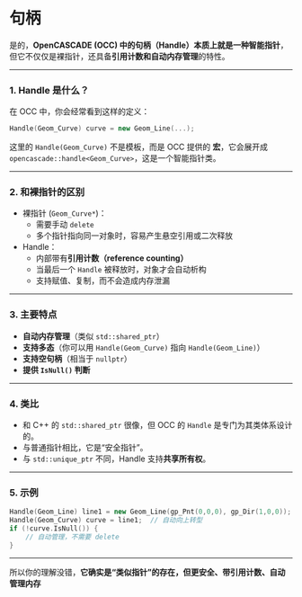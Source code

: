 # 句柄

是的，**OpenCASCADE (OCC) 中的句柄（Handle）本质上就是一种智能指针**，但它不仅仅是裸指针，还具备**引用计数和自动内存管理**的特性。

------

### 1. **Handle 是什么？**

在 OCC 中，你会经常看到这样的定义：

```cpp
Handle(Geom_Curve) curve = new Geom_Line(...);
```

这里的 `Handle(Geom_Curve)` 不是模板，而是 OCC 提供的 **宏**，它会展开成 `opencascade::handle<Geom_Curve>`，这是一个智能指针类。

------

### 2. **和裸指针的区别**

- 裸指针 (`Geom_Curve*`)：
  - 需要手动 `delete`
  - 多个指针指向同一对象时，容易产生悬空引用或二次释放
- Handle：
  - 内部带有**引用计数（reference counting）**
  - 当最后一个 `Handle` 被释放时，对象才会自动析构
  - 支持赋值、复制，而不会造成内存泄漏

------

### 3. **主要特点**

- **自动内存管理**（类似 `std::shared_ptr`）
- **支持多态**（你可以用 `Handle(Geom_Curve)` 指向 `Handle(Geom_Line)`）
- **支持空句柄**（相当于 `nullptr`）
- **提供 `IsNull()` 判断**

------

### 4. **类比**

- 和 C++ 的 `std::shared_ptr` 很像，但 OCC 的 `Handle` 是专门为其类体系设计的。
- 与普通指针相比，它是“安全指针”。
- 与 `std::unique_ptr` 不同，Handle 支持**共享所有权**。

------

### 5. **示例**

```cpp
Handle(Geom_Line) line1 = new Geom_Line(gp_Pnt(0,0,0), gp_Dir(1,0,0));
Handle(Geom_Curve) curve = line1;  // 自动向上转型
if (!curve.IsNull()) {
    // 自动管理，不需要 delete
}
```

------

所以你的理解没错，**它确实是“类似指针”的存在，但更安全、带引用计数、自动管理内存**

